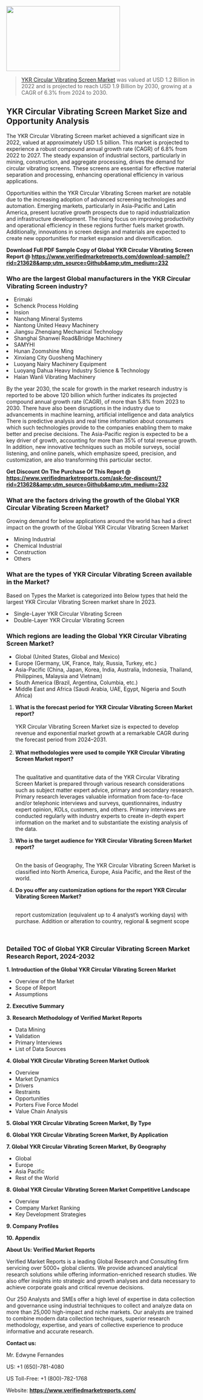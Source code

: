 <img src="https://ffe5etoiles.com/wp-content/uploads/2024/12/MST1-300x171.png" alt="" width="300" height="171" class="alignnone size-medium wp-image-20088" /><blockquote><p><p><a href="https://www.verifiedmarketreports.com/download-sample/?rid=213628&utm_source=Github&utm_medium=232" target="_blank">YKR Circular Vibrating Screen Market</a> was valued at USD 1.2 Billion in 2022 and is projected to reach USD 1.9 Billion by 2030, growing at a CAGR of 6.3% from 2024 to 2030.</p></blockquote><p><h2>YKR Circular Vibrating Screen Market Size and Opportunity Analysis</h2><p>The YKR Circular Vibrating Screen market achieved a significant size in 2022, valued at approximately USD 1.5 billion. This market is projected to experience a robust compound annual growth rate (CAGR) of 6.8% from 2022 to 2027. The steady expansion of industrial sectors, particularly in mining, construction, and aggregate processing, drives the demand for circular vibrating screens. These screens are essential for effective material separation and processing, enhancing operational efficiency in various applications.</p><p>Opportunities within the YKR Circular Vibrating Screen market are notable due to the increasing adoption of advanced screening technologies and automation. Emerging markets, particularly in Asia-Pacific and Latin America, present lucrative growth prospects due to rapid industrialization and infrastructure development. The rising focus on improving productivity and operational efficiency in these regions further fuels market growth. Additionally, innovations in screen design and materials are expected to create new opportunities for market expansion and diversification.</p></p><p class=""><strong>Download Full PDF Sample Copy of Global YKR Circular Vibrating Screen Report @ <a href="https://www.verifiedmarketreports.com/download-sample/?rid=213628&amp;utm_source=Github&amp;utm_medium=232" target="_blank">https://www.verifiedmarketreports.com/download-sample/?rid=213628&amp;utm_source=Github&amp;utm_medium=232</a></strong></p><h3 id="" class="">Who are the largest Global manufacturers in the YKR Circular Vibrating Screen industry?</h3><p><li>Erimaki</li><li> Schenck Process Holding</li><li> Insion</li><li> Nanchang Mineral Systems</li><li> Nantong United Heavy Machinery</li><li> Jiangsu Zhenqiang Mechanical Technology</li><li> Shanghai Shanwei Road&Bridge Machinery</li><li> SAMYHI</li><li> Hunan Zoomshine Ming</li><li> Xinxiang City Guosheng Machinery</li><li> Luoyang Nairy Machinery Equipment</li><li> Luoyang Dahua Heavy Industry Science & Technology</li><li> Haian Wanli Vibrating Machinery</li></p><div class=""><div class="" dir="" data-message-author-role="" data-message-id="" data-message-model-slug=""><div class=""><div class=""><div class=""><div class="" dir="" data-message-author-role="" data-message-id="" data-message-model-slug=""><div class=""><div class=""><p>By the year 2030, the scale for growth in the market research industry is reported to be above 120 billion which further indicates its projected compound annual growth rate (CAGR), of more than 5.8% from 2023 to 2030. There have also been disruptions in the industry due to advancements in machine learning, artificial intelligence and data analytics There is predictive analysis and real time information about consumers which such technologies provide to the companies enabling them to make better and precise decisions. The Asia-Pacific region is expected to be a key driver of growth, accounting for more than 35% of total revenue growth. In addition, new innovative techniques such as mobile surveys, social listening, and online panels, which emphasize speed, precision, and customization, are also transforming this particular sector.</p><p><strong>Get Discount On The Purchase Of This Report @&nbsp; <a href="https://www.verifiedmarketreports.com/ask-for-discount/?rid=213628&amp;utm_source=Github&amp;utm_medium=232" target="_blank">https://www.verifiedmarketreports.com/ask-for-discount/?rid=213628&amp;utm_source=Github&amp;utm_medium=232</a></strong></p></div></div></div></div></div></div></div></div><h3 id="" class="">What are the factors driving the growth of the Global YKR Circular Vibrating Screen Market?</h3><p id="" class="">Growing demand for below applications around the world has had a direct impact on the growth of the Global YKR Circular Vibrating Screen Market</p><p id="" class=""><li>Mining Industrial</li><li> Chemical Industrial</li><li> Construction</li><li> Others</li></p><h3 id="" class="">What are the types of YKR Circular Vibrating Screen available in the Market?</h3><p id="" class="">Based on Types the Market is categorized into Below types that held the largest YKR Circular Vibrating Screen market share In 2023.</p><p id="" class=""><li>Single-Layer YKR Circular Vibrating Screen</li><li> Double-Layer YKR Circular Vibrating Screen</li></p><h3 id="" class="">Which regions are leading the Global YKR Circular Vibrating Screen Market?</h3><ul><li>Global (United States, Global and Mexico)</li><li>Europe (Germany, UK, France, Italy, Russia, Turkey, etc.)</li><li>Asia-Pacific (China, Japan, Korea, India, Australia, Indonesia, Thailand, Philippines, Malaysia and Vietnam)</li><li>South America (Brazil, Argentina, Columbia, etc.)</li><li>Middle East and Africa (Saudi Arabia, UAE, Egypt, Nigeria and South Africa)</li></ul><p><ol><li><strong>What is the forecast period for YKR Circular Vibrating Screen Market report?<br /></strong><br /><span data-sheets-root="1" data-sheets-value="{&quot;1&quot;:2,&quot;2&quot;:&quot;XXXX size is expected to develop revenue and exponential market growth at a remarkable CAGR during the forecast period from 2024&ndash;2030.&quot;}" data-sheets-userformat="{&quot;2&quot;:12674,&quot;4&quot;:{&quot;1&quot;:2,&quot;2&quot;:16776960},&quot;10&quot;:2,&quot;11&quot;:0,&quot;15&quot;:&quot;Arial&quot;,&quot;16&quot;:12}">YKR Circular Vibrating Screen Market size is expected to develop revenue and exponential market growth at a remarkable CAGR during the forecast period from 2024&ndash;2031.</span><br /><br /></li><li><strong>What methodologies were used to compile YKR Circular Vibrating Screen Market report?<br /><br /></strong><p>The qualitative and quantitative data of the&nbsp;YKR Circular Vibrating Screen Market is prepared through various research considerations such as subject matter expert advice, primary and secondary research. Primary research leverages valuable information from face-to-face and/or telephonic interviews and surveys, questionnaires, industry expert opinion, KOLs, customers, and others. Primary interviews are conducted regularly with industry experts to create in-depth expert information on the market and to substantiate the existing analysis of the data.&nbsp;</p></li><li><strong>Who is the target audience for YKR Circular Vibrating Screen Market report?<br /><br /></strong><p>On the basis of Geography, The&nbsp;YKR Circular Vibrating Screen Market is classified into North America, Europe, Asia Pacific, and the Rest of the world.</p></li><li><strong>Do you offer any customization options for the report YKR Circular Vibrating Screen Market?<br /><br /></strong><p>report customization (equivalent up to 4 analyst&rsquo;s working days) with purchase. Addition or alteration to country, regional &amp; segment scope</p><p>&nbsp;</p></li></ol></p><h3 id="" class="">Detailed TOC of Global YKR Circular Vibrating Screen Market Research Report, 2024-2032</h3><p id="" class=""><strong>1. Introduction of the Global YKR Circular Vibrating Screen Market</strong></p><ul><li>Overview of the Market</li><li>Scope of Report</li><li>Assumptions</li></ul><p id="" class=""><strong>2. Executive Summary</strong></p><p id="" class=""><strong>3. Research Methodology of&nbsp;Verified Market Reports</strong></p><ul><li>Data Mining</li><li>Validation</li><li>Primary Interviews</li><li>List of Data Sources</li></ul><p id="" class=""><strong>4. Global YKR Circular Vibrating Screen Market Outlook</strong></p><ul><li>Overview</li><li>Market Dynamics</li><li>Drivers</li><li>Restraints</li><li>Opportunities</li><li>Porters Five Force Model</li><li>Value Chain Analysis</li></ul><p id="" class=""><strong>5. Global YKR Circular Vibrating Screen Market, By&nbsp;Type</strong></p><p id="" class=""><strong>6. Global YKR Circular Vibrating Screen Market, By Application</strong></p><p id="" class=""><strong>7. Global YKR Circular Vibrating Screen Market, By Geography</strong></p><ul><li>Global</li><li>Europe</li><li>Asia Pacific</li><li>Rest of the World</li></ul><p id="" class=""><strong>8. Global YKR Circular Vibrating Screen Market Competitive Landscape</strong></p><ul><li>Overview</li><li>Company Market Ranking</li><li>Key Development Strategies</li></ul><p id="" class=""><strong>9. Company Profiles</strong></p><p id="" class=""><strong>10. Appendix</strong></p><p id="" class=""><strong>About Us: Verified Market Reports</strong></p><p id="" class="">Verified Market Reports is a leading Global Research and Consulting firm servicing over 5000+ global clients. We provide advanced analytical research solutions while offering information-enriched research studies. We also offer insights into strategic and growth analyses and data necessary to achieve corporate goals and critical revenue decisions.</p><p id="" class="">Our 250 Analysts and SMEs offer a high level of expertise in data collection and governance using industrial techniques to collect and analyze data on more than 25,000 high-impact and niche markets. Our analysts are trained to combine modern data collection techniques, superior research methodology, expertise, and years of collective experience to produce informative and accurate research.</p><p id="" class=""><strong>Contact us:</strong></p><p id="" class="">Mr. Edwyne Fernandes</p><p id="" class="">US: +1 (650)-781-4080</p><p id="" class="">US Toll-Free: +1 (800)-782-1768</p><p id="" class="">Website: <a target="" data-test-app-aware-link=""><strong>https://www.verifiedmarketreports.com/</strong></a></p>
